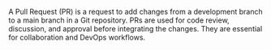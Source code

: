 A Pull Request (PR) is a request to add changes from a development branch to a main branch in a Git repository. PRs are used for code review, discussion, and approval before integrating the changes. They are essential for collaboration and DevOps workflows.